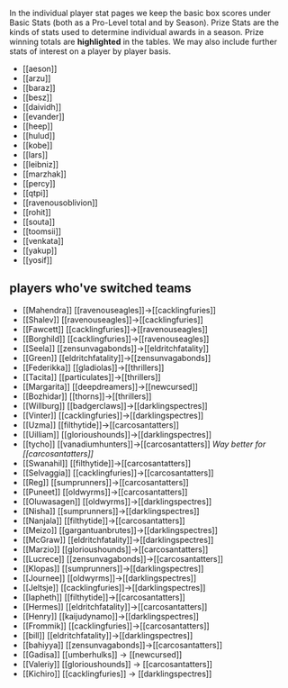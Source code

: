 In the individual player stat pages we keep the basic box scores under Basic Stats (both as a Pro-Level total and by Season). Prize Stats are the kinds of stats used to determine individual awards in a season. Prize winning totals are **highlighted** in the tables. We may also include further stats of interest on a player by player basis.

* [[aeson]]
* [[arzu]]
* [[baraz]]
* [[besz]]
* [[daividh]]
* [[evander]]
* [[heep]]
* [[hulud]]
* [[kobe]]
* [[lars]]
* [[leibniz]]
* [[marzhak]]
* [[percy]]
* [[qtpi]]
* [[ravenousoblivion]]
* [[rohit]]
* [[souta]]
* [[toomsii]]
* [[venkata]]
* [[yakup]]
* [[yosif]]

## players who've switched teams

* [[Mahendra]] [[ravenouseagles]]->[[cacklingfuries]]
* [[Shalev]] [[ravenouseagles]]->[[cacklingfuries]]
* [[Fawcett]] [[cacklingfuries]]->[[ravenouseagles]]
* [[Borghild]] [[cacklingfuries]]->[[ravenouseagles]]
* [[Seela]] [[zensunvagabonds]]->[[eldritchfatality]]
* [[Green]] [[eldritchfatality]]->[[zensunvagabonds]]
* [[Federikka]] [[gladiolas]]->[[thrillers]]
* [[Tacita]] [[particulates]]->[[thrillers]]
* [[Margarita]] [[deepdreamers]]->[[newcursed]]
* [[Bozhidar]] [[thorns]]->[[thrillers]]
* [[Willburg]] [[badgerclaws]]->[[darklingspectres]]
* [[Vinter]] [[cacklingfuries]]->[[darklingspectres]]
* [[Uzma]] [[filthytide]]->[[carcosantatters]]
* [[Uilliam]] [[glorioushounds]]->[[darklingspectres]]
* [[tycho]] [[vanadiumhunters]]->[[carcosantatters]] *Way better for [[carcosantatters]]*
* [[Swanahil]] [[filthytide]]->[[carcosantatters]]
* [[Selvaggia]] [[cacklingfuries]]->[[carcosantatters]]
* [[Reg]] [[sumprunners]]->[[carcosantatters]]
* [[Puneet]] [[oldwyrms]]->[[carcosantatters]]
* [[Oluwasagen]] [[oldwyrms]]->[[darklingspectres]]
* [[Nisha]] [[sumprunners]]->[[darklingspectres]]
* [[Nanjala]] [[filthytide]]->[[carcosantatters]]
* [[Meizo]] [[gargantuanbrutes]]->[[darklingspectres]]
* [[McGraw]] [[eldritchfatality]]->[[darklingspectres]]
* [[Marzio]] [[glorioushounds]]->[[carcosantatters]]
* [[Lucrece]] [[zensunvagabonds]]->[[carcosantatters]]
* [[Klopas]] [[sumprunners]]->[[darklingspectres]]
* [[Journee]] [[oldwyrms]]->[[darklingspectres]]
* [[Jeltsje]] [[cacklingfuries]]->[[darklingspectres]]
* [[Iapheth]] [[filthytide]]->[[carcosantatters]]
* [[Hermes]] [[eldritchfatality]]->[[carcosantatters]]
* [[Henry]] [[kaijudynamo]]->[[darklingspectres]]
* [[Frommik]] [[cacklingfuries]]->[[carcosantatters]]
* [[bill]] [[eldritchfatality]]->[[darklingspectres]]
* [[bahiyya]] [[zensunvagabonds]]->[[carcosantatters]]
* [[Gadisa]] [[umberhulks]] -> [[newcursed]]
* [[Valeriy]] [[glorioushounds]] -> [[carcosantatters]]
* [[Kichiro]] [[cacklingfuries]] -> [[darklingspectres]]
